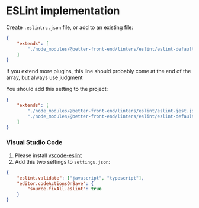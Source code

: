# ESLint implementation

Create `.eslintrc.json` file, or add to an existing file:

```json
{
	"extends": [
		"./node_modules/@better-front-end/linters/eslint/eslint-defaults.json"
	]
}
```

If you extend more plugins, this line should probably come at the end of the array, but always use judgment

You should add this setting to the project:

```json
{
	"extends": [
		"./node_modules/@better-front-end/linters/eslint/eslint-jest.json",
		"./node_modules/@better-front-end/linters/eslint/eslint-defaults.json"
	]
}
```

### Visual Studio Code

1. Please install [vscode-eslint](https://github.com/microsoft/vscode-eslint/)
2. Add this two settings to `settings.json`:

```json
{
	"eslint.validate": ["javascript", "typescript"],
	"editor.codeActionsOnSave": {
		"source.fixAll.eslint": true
	}
}
```
